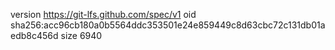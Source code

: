 version https://git-lfs.github.com/spec/v1
oid sha256:acc96cb180a0b5564ddc353501e24e859449c8d63cbc72c131db01aedb8c456d
size 6940
